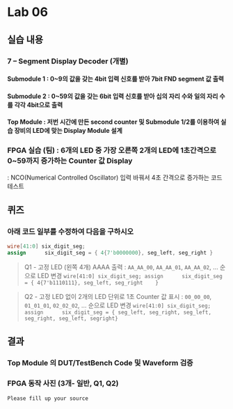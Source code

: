 # Lab 06

## 실습 내용

### **7 – Segment Display Decoder (개별)**

#### **Submodule 1** : 0~9의 값을 갖는 4bit 입력 신호를 받아 7bit FND  segment  값 출력

#### **Submodule 2** : 0~59의 값을 갖는 6bit 입력 신호를 받아 십의 자리 수와 일의 자리 수를 각각 4bit으로 출력

#### **Top Module** : 저번 시간에 만든 second counter  및 Submodule 1/2를 이용하여 실습 장비의 LED에 맞는 Display Module 설계

### FPGA 실습 (팀) : 6개의 LED 중 가장 오른쪽 2개의 LED에 1초간격으로 0~59까지 증가하는 Counter 값 Display

: NCO(Numerical Controlled Oscillator) 입력 바꿔서 4초 간격으로 증가하는 코드 테스트

## 퀴즈
### 아래 코드 일부를 수정하여 다음을 구하시오
```verilog
wire[41:0] six_digit_seg;
assign      six_digit_seg = { 4{7'b0000000}, seg_left, seg_right }
```
> Q1 - 고정 LED (왼쪽 4개) AAAA 출력
: `AA_AA_00`, `AA_AA_01`, `AA_AA_02`, … 순으로 LED 변경
`wire[41:0] six_digit_seg;
assign		six_digit_seg = { 4{7'b1110111}, seg_left, seg_right	}`

> Q2 - 고정 LED 없이 2개의 LED 단위로 1초 Counter 값 표시 : `00_00_00`, `01_01_01`, `02_02_02`, … 순으로 LED 변경
`wire[41:0] six_digit_seg;
assign		six_digit_seg = { seg_left, seg_right, seg_left, seg_right, seg_left, segright}`

## 결과
### **Top Module 의 DUT/TestBench Code 및 Waveform 검증**



### **FPGA 동작 사진 (3개- 일반, Q1, Q2)**
`Please fill up your source`

<!--stackedit_data:
eyJoaXN0b3J5IjpbLTE3MTUzMjA1OThdfQ==
-->